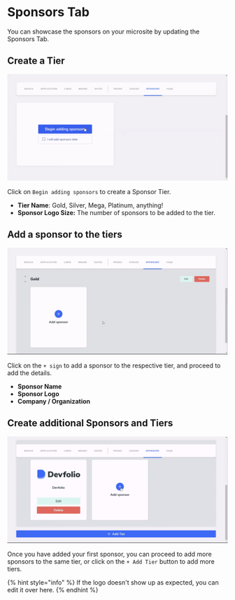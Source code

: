 # Sponsors Tab

You can showcase the sponsors on your microsite by updating the Sponsors Tab.

## Create a Tier

![](../.gitbook/assets/sponsors-p1.gif)

Click on `Begin adding sponsors` to create a Sponsor Tier.

* **Tier Name**: Gold, Silver, Mega, Platinum, anything!
* **Sponsor Logo Size:** The number of sponsors to be added to the tier.

## Add a sponsor to the tiers

![](../.gitbook/assets/sponsors-p2.gif)

Click on the `+ sign` to add a sponsor to the respective tier, and proceed to add the details.

* **Sponsor Name**
* **Sponsor Logo**
* **Company / Organization**

## Create additional Sponsors and Tiers

![](../.gitbook/assets/sponsors-p3.gif)

Once you have added your first sponsor, you can proceed to add more sponsors to the same tier, or click on the `+ Add Tier` button to add more tiers.

{% hint style="info" %}
If the logo doesn't show up as expected, you can edit it over here.
{% endhint %}

